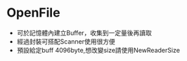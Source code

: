 # OpenFile
* 可於記憶體內建立Buffer，收集到一定量後再讀取
* 經過封裝可搭配Scanner使用很方便
* 預設給定buff 4096byte,想改變size請使用NewReaderSize